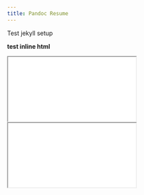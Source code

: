 ```yaml
---
title: Pandoc Resume
---
```


Test jekyll setup

<b> test inline html </b>

<iframe src="resume.html"></iframe>
<iframe src="resume.pdf"></iframe>
